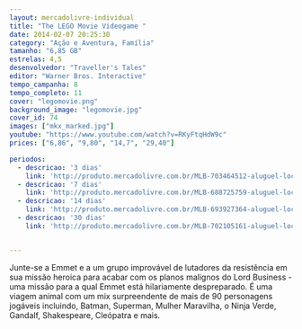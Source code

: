 ```yaml
---
layout: mercadolivre-individual
title: "The LEGO Movie Videogame "
date: 2014-02-07 20:25:30
category: "Ação e Aventura, Família"
tamanho: "6,85 GB"
estrelas: 4,5
desenvolvedor: "Traveller's Tales"
editor: "Warner Bros. Interactive"
tempo_campanha: 8
tempo_completo: 11
cover: "legomovie.png"
background_image: "legomovie.jpg"
cover_id: 74
images: ["mkx_marked.jpg"]
youtube: "https://www.youtube.com/watch?v=RKyFtqHdW9c"
prices: ["6,86", "9,80", "14,7", "29,40"]

periodos:
  - descricao: '3 dias'
    link: 'http://produto.mercadolivre.com.br/MLB-703464512-aluguel-locaco-de-jogos-4-dias-xbox-one-midia-digital-_JM'
  - descricao: '7 dias'
    link: 'http://produto.mercadolivre.com.br/MLB-688725759-aluguel-locaco-de-jogos-xbox-one-midia-digital-_JM'
  - descricao: '14 dias'
    link: 'http://produto.mercadolivre.com.br/MLB-693927364-aluguel-locaco-de-jogos-xbox-one-midia-digital-_JM'
  - descricao: '30 dias'
    link: 'http://produto.mercadolivre.com.br/MLB-702105161-aluguel-locaco-de-jogos-xbox-one-midia-digital-_JM'


---
```


Junte-se a Emmet e a um grupo improvável de lutadores da resistência em sua missão heroica para acabar com os planos malignos do Lord Business - uma missão para a qual Emmet está hilariamente despreparado. É uma viagem animal com um mix surpreendente de mais de 90 personagens jogáveis incluindo, Batman, Superman, Mulher Maravilha, o Ninja Verde, Gandalf, Shakespeare, Cleópatra e mais.
